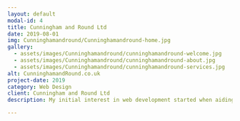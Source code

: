 ```yaml
---
layout: default
modal-id: 4
title: Cunningham and Round Ltd
date: 2019-08-01
img: Cunninghamandround/Cunninghamandround-home.jpg
gallery:
  - assets/images/Cunninghamandround/cunninghamandround-welcome.jpg
  - assets/images/Cunninghamandround/cunninghamandround-about.jpg
  - assets/images/Cunninghamandround/cunninghamandround-services.jpg
alt: CunninghamandRound.co.uk
project-date: 2019
category: Web Design
client: Cunningham and Round Ltd
description: My initial interest in web development started when aiding in the designing and building of a website for a family run business. Using WordPress, I helped develop a website for a holiday property management business in Cornwall that was designed with the aim of being well formatted for a user friendly experience, with easy navigation and a responsive design presenting clients with information on the company’s products. Following my work in this project, I pursued my interest in website development and wanted to learn more about how I could have more control over the design of a site. The Cunningham and Round Ltd website can be viewed <br/><b><a href="http://cunninghamandround.co.uk/" target="_blank">here</a></b>.

---
```

